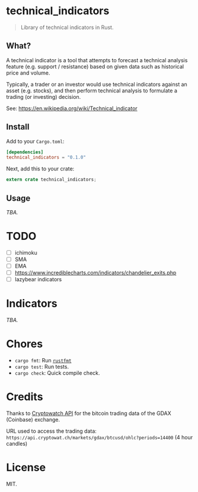 technical_indicators
====================

> Library of technical indicators in Rust.

## What?

A technical indicator is a tool that attempts to forecast a technical analysis feature (e.g. support / resistance) based on given data such as historical price and volume.

Typically, a trader or an investor would use technical indicators against an asset (e.g. stocks), and then perform technical analysis to formulate a trading (or investing) decision.

See: https://en.wikipedia.org/wiki/Technical_indicator

## Install

Add to your `Cargo.toml`:

```toml
[dependencies]
technical_indicators = "0.1.0"
```

Next, add this to your crate:

```rust
extern crate technical_indicators;
```

## Usage

*TBA.*

TODO
====

- [ ] ichimoku
- [ ] SMA
- [ ] EMA
- [ ] https://www.incrediblecharts.com/indicators/chandelier_exits.php
- [ ] lazybear indicators

Indicators
==========

*TBA.*

Chores
======

- `cargo fmt`: Run [`rustfmt`](https://github.com/rust-lang-nursery/rustfmt)
- `cargo test`: Run tests.
- `cargo check`: Quick compile check.

Credits
=======

Thanks to [Cryptowatch API](https://cryptowat.ch/docs/api#ohlc) for the bitcoin trading data of the GDAX (Coinbase) exchange.

URL used to access the trading data: `https://api.cryptowat.ch/markets/gdax/btcusd/ohlc?periods=14400` (4 hour candles)

License
=======

MIT.
